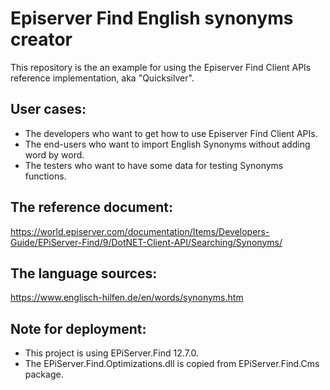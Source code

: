 ﻿Episerver Find English synonyms creator 
=========================

This repository is the an example for using the Episerver Find Client APIs reference implementation, aka "Quicksilver".

User cases:
-------------

* The developers who want to get how to use Episerver Find Client APIs.
* The end-users who want to import English Synonyms without adding word by word.
* The testers who want to have some data for testing Synonyms functions.

The reference document:
------------------------

https://world.episerver.com/documentation/Items/Developers-Guide/EPiServer-Find/9/DotNET-Client-API/Searching/Synonyms/


The language sources:
------------------------

https://www.englisch-hilfen.de/en/words/synonyms.htm


Note for deployment:
-----------------------

* This project is using EPiServer.Find 12.7.0.
* The EPiServer.Find.Optimizations.dll is copied from EPiServer.Find.Cms package.